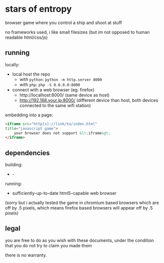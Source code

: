 # stars of entropy

browser game where you control a ship and shoot at stuff

no frameworks used, i like small filesizes (but im not opposed to human readable html/css/js)

## running

locally:
- local host the repo
	* with `python`: `python -m http.server 8000`
	* with `php`: `php -S 0.0.0.0:8000`
- connect with a web browser (eg. firefox)
	* http://localhost:8000/ (same device as host)
	* http://192.168.your.ip:8000/ (different device than host, both devices connected to the same wifi station)

embedding into a page:
```html
<iframe src="http[s]://link/to/index.html"
title="javascript game">
	your browser does not support &lt;iframe&gt;
</iframe>
```

## dependencies

building:
- \-

running:
- sufficiently-up-to-date html5-capable web browser

(sorry but i actually tested the game in chromium based browsers which are off by .5 pixels, which means firefox based browsers will appear off by .5 pixels)

## legal

you are free to do as you wish with these documents, under the condition that you do not try to claim you made them

there is no warranty.
